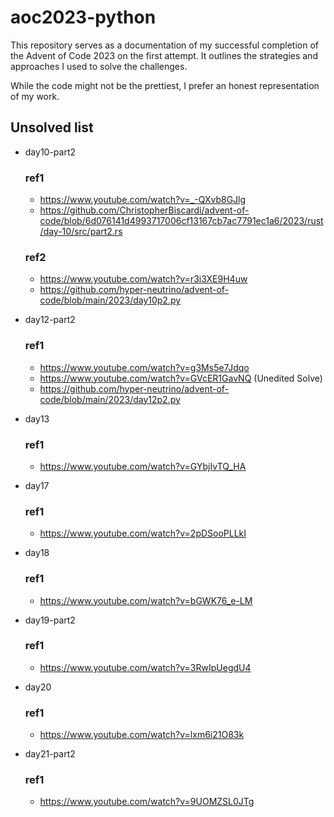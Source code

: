 # aoc2023-python
This repository serves as a documentation of my successful completion of the Advent of Code 2023 on the first attempt. It outlines the strategies and approaches I used to solve the challenges.

While the code might not be the prettiest, I prefer an honest representation of my work.

## Unsolved list
* day10-part2
  ### ref1
  * https://www.youtube.com/watch?v=_-QXvb8GJlg
  * https://github.com/ChristopherBiscardi/advent-of-code/blob/6d076141d4993717006cf13167cb7ac7791ec1a6/2023/rust/day-10/src/part2.rs

  ### ref2
  * https://www.youtube.com/watch?v=r3i3XE9H4uw
  * https://github.com/hyper-neutrino/advent-of-code/blob/main/2023/day10p2.py

* day12-part2
  ### ref1
  * https://www.youtube.com/watch?v=g3Ms5e7Jdqo
  * https://www.youtube.com/watch?v=GVcER1GavNQ (Unedited Solve)
  * https://github.com/hyper-neutrino/advent-of-code/blob/main/2023/day12p2.py

* day13
  ### ref1
  * https://www.youtube.com/watch?v=GYbjIvTQ_HA
    
* day17
  ### ref1
  * https://www.youtube.com/watch?v=2pDSooPLLkI
 
* day18
  ### ref1
  * https://www.youtube.com/watch?v=bGWK76_e-LM

* day19-part2
  ### ref1
  * https://www.youtube.com/watch?v=3RwIpUegdU4

* day20
  ### ref1
  * https://www.youtube.com/watch?v=lxm6i21O83k 

* day21-part2
  ### ref1
  * https://www.youtube.com/watch?v=9UOMZSL0JTg
